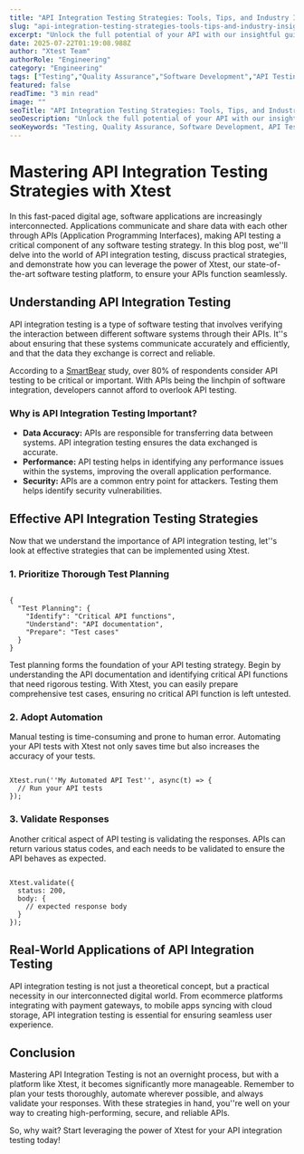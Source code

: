 ```yaml
---
title: "API Integration Testing Strategies: Tools, Tips, and Industry Insights"
slug: "api-integration-testing-strategies-tools-tips-and-industry-insights"
excerpt: "Unlock the full potential of your API with our insightful guide on API Integration Testing Strategies. Dive into the world of efficient and effective testing approaches to ensure stable, reliable, and high-performing API. Get ready to learn, innovate, and elevate your API testing game!"
date: 2025-07-22T01:19:08.988Z
author: "Xtest Team"
authorRole: "Engineering"
category: "Engineering"
tags: ["Testing","Quality Assurance","Software Development","API Testing","Integration"]
featured: false
readTime: "3 min read"
image: ""
seoTitle: "API Integration Testing Strategies: Tools, Tips, and Industry Insights"
seoDescription: "Unlock the full potential of your API with our insightful guide on API Integration Testing Strategies. Dive into the world of efficient and effective testing approaches to ensure stable, reliable, and high-performing API. Get ready to learn, innovate, and elevate your API testing game!"
seoKeywords: "Testing, Quality Assurance, Software Development, API Testing, Integration"
---
```


# Mastering API Integration Testing Strategies with Xtest

In this fast-paced digital age, software applications are increasingly interconnected. Applications communicate and share data with each other through APIs (Application Programming Interfaces), making API testing a critical component of any software testing strategy. In this blog post, we''ll delve into the world of API integration testing, discuss practical strategies, and demonstrate how you can leverage the power of Xtest, our state-of-the-art software testing platform, to ensure your APIs function seamlessly.

## Understanding API Integration Testing

API integration testing is a type of software testing that involves verifying the interaction between different software systems through their APIs. It''s about ensuring that these systems communicate accurately and efficiently, and that the data they exchange is correct and reliable.

According to a [SmartBear](https://smartbear.com/) study, over 80% of respondents consider API testing to be critical or important. With APIs being the linchpin of software integration, developers cannot afford to overlook API testing.

### Why is API Integration Testing Important?

*   **Data Accuracy:** APIs are responsible for transferring data between systems. API integration testing ensures the data exchanged is accurate.
*   **Performance:** API testing helps in identifying any performance issues within the systems, improving the overall application performance.
*   **Security:** APIs are a common entry point for attackers. Testing them helps identify security vulnerabilities.

## Effective API Integration Testing Strategies

Now that we understand the importance of API integration testing, let''s look at effective strategies that can be implemented using Xtest.

### 1\. Prioritize Thorough Test Planning

```

{
  "Test Planning": {
    "Identify": "Critical API functions",
    "Understand": "API documentation",
    "Prepare": "Test cases"
  }
}
```

Test planning forms the foundation of your API testing strategy. Begin by understanding the API documentation and identifying critical API functions that need rigorous testing. With Xtest, you can easily prepare comprehensive test cases, ensuring no critical API function is left untested.

### 2\. Adopt Automation

Manual testing is time-consuming and prone to human error. Automating your API tests with Xtest not only saves time but also increases the accuracy of your tests.

```

Xtest.run(''My Automated API Test'', async(t) => {
  // Run your API tests
});
```

### 3\. Validate Responses

Another critical aspect of API testing is validating the responses. APIs can return various status codes, and each needs to be validated to ensure the API behaves as expected.

```

Xtest.validate({
  status: 200,
  body: {
    // expected response body
  }
});
```

## Real-World Applications of API Integration Testing

API integration testing is not just a theoretical concept, but a practical necessity in our interconnected digital world. From ecommerce platforms integrating with payment gateways, to mobile apps syncing with cloud storage, API integration testing is essential for ensuring seamless user experience.

## Conclusion

Mastering API Integration Testing is not an overnight process, but with a platform like Xtest, it becomes significantly more manageable. Remember to plan your tests thoroughly, automate wherever possible, and always validate your responses. With these strategies in hand, you''re well on your way to creating high-performing, secure, and reliable APIs.

So, why wait? Start leveraging the power of Xtest for your API integration testing today!